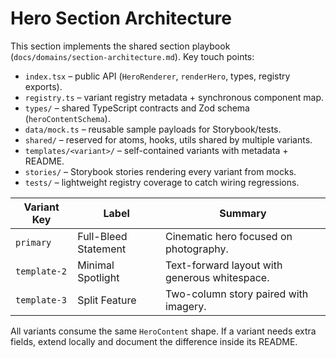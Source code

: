 # Hero Section Architecture

This section implements the shared section playbook (`docs/domains/section-architecture.md`). Key touch points:

- `index.tsx` – public API (`HeroRenderer`, `renderHero`, types, registry exports).
- `registry.ts` – variant registry metadata + synchronous component map.
- `types/` – shared TypeScript contracts and Zod schema (`heroContentSchema`).
- `data/mock.ts` – reusable sample payloads for Storybook/tests.
- `shared/` – reserved for atoms, hooks, utils shared by multiple variants.
- `templates/<variant>/` – self-contained variants with metadata + README.
- `stories/` – Storybook stories rendering every variant from mocks.
- `tests/` – lightweight registry coverage to catch wiring regressions.

| Variant Key  | Label             | Summary                                      |
|--------------|-------------------|----------------------------------------------|
| `primary`    | Full-Bleed Statement | Cinematic hero focused on photography.     |
| `template-2` | Minimal Spotlight  | Text-forward layout with generous whitespace. |
| `template-3` | Split Feature      | Two-column story paired with imagery.        |

All variants consume the same `HeroContent` shape. If a variant needs extra fields, extend locally and document the difference inside its README.
